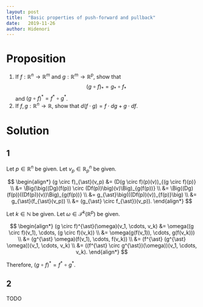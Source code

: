 ```yaml
---
layout: post
title:  "Basic properties of push-forward and pullback"
date:   2019-11-26
author: Hidenori
---
```


# Proposition
1. If $f: \mathbb{R}^n \rightarrow \mathbb{R}^m$ and $g: \mathbb{R}^m \rightarrow \mathbb{R}^p$, show that $$(g \circ f)_{\ast} = g_{\ast} \circ f_{\ast}$$ and $(g \circ f)^{\ast} = f^{\ast} \circ g^{\ast}$.
1. If $f, g: \mathbb{R}^n \rightarrow \mathbb{R}$, show that $d(f \cdot g) = f \cdot dg + g \cdot df$.

# Solution

## 1
Let $p \in \mathbb{R}^n$ be given.
Let $v_p \in \mathbb{R}^n_p$ be given.

$$
\begin{align*}
  (g \circ f)_{\ast}(v_p)
    &= (D(g \circ f)(p)(v))_{(g \circ f)(p)} \\
    &= \Big(\big((Dg)(f(p)) \circ (Df(p))\big)(v)\Big)_{g(f(p))} \\
    &= \Big((Dg)(f(p))((Df(p))(v))\Big)_{g(f(p))} \\
    &= g_{\ast}\big(((Df(p))(v))_{f(p)}\big) \\
    &= g_{\ast}(f_{\ast}(v_p)) \\
    &= (g_{\ast} \circ f_{\ast})(v_p)).
\end{align*}
$$


Let $k \in \mathbb{N}$ be given.
Let $\omega \in \mathcal{T}^k(\mathbb{R}^p)$ be given.

$$
\begin{align*}
  (g \circ f)^{\ast}(\omega)(v_1, \cdots, v_k)
    &= \omega((g \circ f)(v_1), \cdots, (g \circ f)(v_k)) \\
    &= \omega(g(f(v_1)), \cdots, g(f(v_k))) \\
    &= (g^{\ast} \omega)(f(v_1), \cdots, f(v_k)) \\
    &= (f^{\ast} (g^{\ast} \omega))(v_1, \cdots, v_k) \\
    &= ((f^{\ast} \circ g^{\ast})(\omega))(v_1, \cdots, v_k).
\end{align*}
$$

Therefore, $(g \circ f)^{\ast} = f^{\ast} \circ g^{\ast}$.


## 2
TODO
